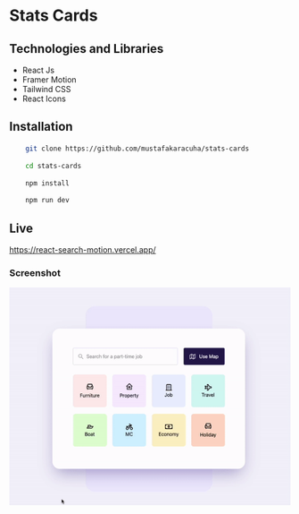 # Stats Cards 


## Technologies and Libraries

- React Js
- Framer Motion
- Tailwind CSS
- React Icons

  
## Installation 

```bash 
    git clone https://github.com/mustafakaracuha/stats-cards
```
```bash 
    cd stats-cards
```
```bash 
    npm install
```
```bash 
    npm run dev
```


    
## Live
https://react-search-motion.vercel.app/

  
### Screenshot

<img align="center" width="900" width="900" src="https://github.com/mustafakaracuha/react-search/blob/main/src/assests/app.gif" />

  
